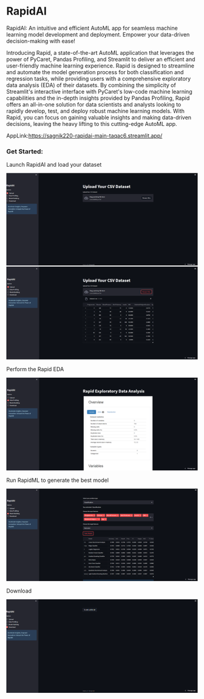 # RapidAI
RapidAI: An intuitive and efficient AutoML app for seamless machine learning model development and deployment. Empower your data-driven decision-making with ease!

Introducing Rapid, a state-of-the-art AutoML application that leverages the power of PyCaret, Pandas Profiling, and Streamlit to deliver an efficient and user-friendly machine learning experience. Rapid is designed to streamline and automate the model generation process for both classification and regression tasks, while providing users with a comprehensive exploratory data analysis (EDA) of their datasets. By combining the simplicity of Streamlit's interactive interface with PyCaret's low-code machine learning capabilities and the in-depth insights provided by Pandas Profiling, Rapid offers an all-in-one solution for data scientists and analysts looking to rapidly develop, test, and deploy robust machine learning models. With Rapid, you can focus on gaining valuable insights and making data-driven decisions, leaving the heavy lifting to this cutting-edge AutoML app.

AppLink:https://sagnik220-rapidai-main-taqac6.streamlit.app/

### Get Started:

Launch RapidAI and load your dataset

<img src="images/Demo_1.png">


<img src="images/Demo_2.png">

Perform the Rapid EDA

<img src="images/Demo_3.png">

Run RapidML to generate the best model

<img src="images/Demo_4.png">

Download


<img src="images/Demo5.png">








